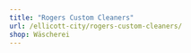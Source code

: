 ```yaml
---
title: "Rogers Custom Cleaners"
url: /ellicott-city/rogers-custom-cleaners/
shop: Wäscherei
---
```

